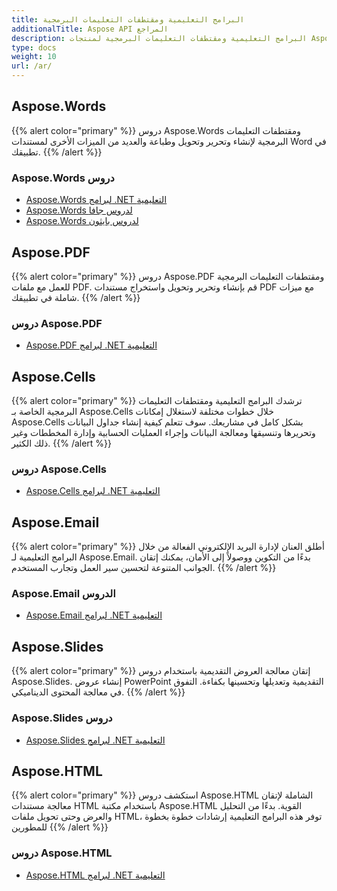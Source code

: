 ```yaml
---
title: البرامج التعليمية ومقتطفات التعليمات البرمجية
additionalTitle: Aspose API المراجع
description: البرامج التعليمية ومقتطفات التعليمات البرمجية لمنتجات Aspose مثل Aspose.Words وAspose.Cells وAspose.PDF وغيرها من المنتجات. يتضمن دروسًا أساسية ومتقدمة حول استخدام منتجات Aspose.
type: docs
weight: 10
url: /ar/
---
```


## Aspose.Words
{{% alert color="primary" %}}
دروس Aspose.Words ومقتطفات التعليمات البرمجية لإنشاء وتحرير وتحويل وطباعة والعديد من الميزات الأخرى لمستندات Word في تطبيقك. 
{{% /alert %}}

### Aspose.Words دروس
- [Aspose.Words لبرامج .NET التعليمية](../words/ar/net/)
- [Aspose.Words لدروس جافا](../words/ar/java/)
- [Aspose.Words لدروس بايثون](../words/ar/python-net/)

## Aspose.PDF
{{% alert color="primary" %}}
دروس Aspose.PDF ومقتطفات التعليمات البرمجية للعمل مع ملفات PDF. قم بإنشاء وتحرير وتحويل واستخراج مستندات PDF مع ميزات شاملة في تطبيقك.
{{% /alert %}}

### دروس Aspose.PDF
- [Aspose.PDF لبرامج .NET التعليمية](../pdf/ar/net/)

## Aspose.Cells
{{% alert color="primary" %}}
ترشدك البرامج التعليمية ومقتطفات التعليمات البرمجية الخاصة بـ Aspose.Cells خلال خطوات مختلفة لاستغلال إمكانات Aspose.Cells بشكل كامل في مشاريعك. سوف تتعلم كيفية إنشاء جداول البيانات وتحريرها وتنسيقها ومعالجة البيانات وإجراء العمليات الحسابية وإدارة المخططات وغير ذلك الكثير.
{{% /alert %}}

### دروس Aspose.Cells
- [Aspose.Cells لبرامج .NET التعليمية](../cells/ar/net/)

## Aspose.Email
{{% alert color="primary" %}}
أطلق العنان لإدارة البريد الإلكتروني الفعالة من خلال البرامج التعليمية لـ Aspose.Email. بدءًا من التكوين ووصولاً إلى الأمان، يمكنك إتقان الجوانب المتنوعة لتحسين سير العمل وتجارب المستخدم.
{{% /alert %}}

### Aspose.Email الدروس
- [Aspose.Email لبرامج .NET التعليمية](../email/ar/net/)

## Aspose.Slides
{{% alert color="primary" %}}
إتقان معالجة العروض التقديمية باستخدام دروس Aspose.Slides. إنشاء عروض PowerPoint التقديمية وتعديلها وتحسينها بكفاءة. التفوق في معالجة المحتوى الديناميكي.
{{% /alert %}}

### Aspose.Slides دروس
- [Aspose.Slides لبرامج .NET التعليمية](../slides/ar/net/)

## Aspose.HTML
{{% alert color="primary" %}}
استكشف دروس Aspose.HTML الشاملة لإتقان معالجة مستندات HTML باستخدام مكتبة Aspose.HTML القوية. بدءًا من التحليل والعرض وحتى تحويل ملفات HTML، توفر هذه البرامج التعليمية إرشادات خطوة بخطوة للمطورين
{{% /alert %}}

### دروس Aspose.HTML
- [Aspose.HTML لبرامج .NET التعليمية](../html/ar/net/)